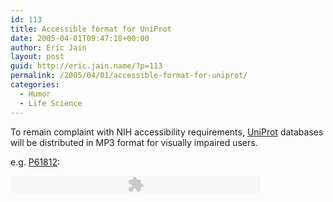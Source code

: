 ```yaml
---
id: 113
title: Accessible format for UniProt
date: 2005-04-01T09:47:18+00:00
author: Eric Jain
layout: post
guid: http://eric.jain.name/?p=113
permalink: /2005/04/01/accessible-format-for-uniprot/
categories:
  - Humor
  - Life Science
---
```

To remain complaint with NIH accessibility requirements, [UniProt](http://www.uniprot.org/) databases will be distributed in MP3 format for visually impaired users.

<!--more-->

e.g. [P61812](http://www.uniprot.org/uniprot/P61812):

<embed type="application/x-shockwave-flash" src="http://www.google.com/reader/ui/3247397568-audio-player.swf?audioUrl=http://eric.jain.name/2005/04/01/accessible-format-for-uniprot/P61812.mp3" width="400" height="27" allowscriptaccess="never" quality="best" bgcolor="#ffffff" wmode="window" flashvars="playerMode=embedded" />